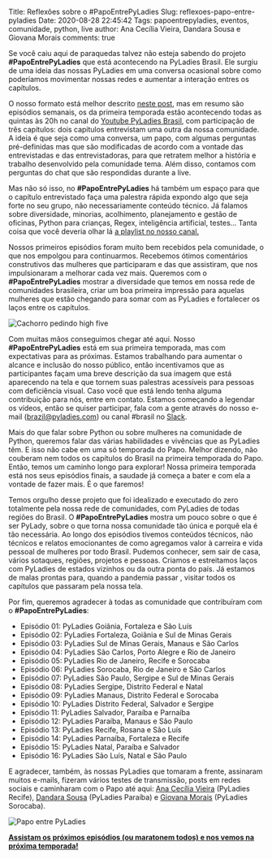 Title: Reflexões sobre o #PapoEntrePyLadies
Slug: reflexoes-papo-entre-pyladies
Date: 2020-08-28 22:45:42
Tags: papoentrepyladies, eventos, comunidade, python, live 
author: Ana Cecília Vieira, Dandara Sousa e Giovana Morais
comments: true


Se você caiu aqui de paraquedas talvez não esteja sabendo do projeto **#PapoEntrePyLadies** que está acontecendo na PyLadies Brasil. Ele surgiu de uma ideia das nossas PyLadies em uma conversa ocasional sobre como poderíamos movimentar nossas redes e aumentar a interação entres os capítulos.

O nosso formato está melhor descrito [neste post](http://brasil.pyladies.com/2020/05/05/papo-entre-pyladies/), mas em resumo são episódios semanais, os da primeira temporada estão acontecendo todas as quintas às 20h no canal do [Youtube PyLadies Brasil](https://www.youtube.com/channel/UCzFDzkgQ3mWNvcHoTVcT2bg), com participação de três capítulos: dois capítulos entrevistam uma outra da nossa comunidade. A ideia é que seja como uma conversa, um papo, com algumas perguntas pré-definidas mas que são modificadas de acordo com a vontade das entrevistadas e das entrevistadoras, para que retratem melhor a história e trabalho desenvolvido pela comunidade tema. Além disso, contamos com perguntas do chat que são respondidas durante a live.

Mas não só isso, no **#PapoEntrePyLadies** há também um espaço para que o capítulo entrevistado faça uma palestra rápida expondo algo que seja forte no seu grupo, não necessariamente conteúdo técnico. Já falamos sobre diversidade, minorias, acolhimento, planejamento e gestão de oficinas, Python para crianças, Regex, inteligência artificial, testes… Tanta coisa que você deveria olhar lá [a playlist no nosso canal.](https://www.youtube.com/playlist?list=PL0tfcsij9geEE-4MhGViTgeiRBIBUnlAP)

Nossos primeiros episódios foram muito bem recebidos pela comunidade, o que nos empolgou para continuarmos. Recebemos ótimos comentários construtivos das mulheres que participaram e das que assistiram, que nos impulsionaram a melhorar cada vez mais. Queremos com o **#PapoEntrePyLadies** mostrar a diversidade que temos em nossa rede de comunidades brasileira, criar um boa primeira impressão para aquelas mulheres que estão chegando para somar com as PyLadies e fortalecer os laços entre os capítulos.  

![Cachorro pedindo high five](https://media.giphy.com/media/l0unkiodQqmA3lPO5e/giphy.gif)

Com muitas mãos conseguimos chegar até aqui. Nosso **#PapoEntrePyLadies** está em sua primeira temporada, mas com expectativas para as próximas. Estamos trabalhando para aumentar o alcance e inclusão do nosso público, então incentivamos que as participantes façam uma breve descrição da sua imagem que está aparecendo na tela e que tornem suas palestras acessíveis para pessoas com deficiência visual. Caso você que está lendo tenha alguma contribuição para nós, entre em contato. Estamos começando a legendar os vídeos, então se quiser participar, fala com a gente através do nosso e-mail ([brazil@pyladies.com](mailto:brazil@pyladies.com)) ou canal #brasil no [Slack](https://slackin.pyladies.com).

Mais do que falar sobre Python ou sobre mulheres na comunidade de Python, queremos falar das várias habilidades e vivências que as PyLadies têm. E isso não cabe em uma só temporada do Papo. Melhor dizendo, não couberam nem todos os capítulos do Brasil na primeira temporada do Papo. Então, temos um caminho longo para explorar! Nossa primeira temporada está nos seus episódios finais, a saudade já começa a bater e com ela a vontade de fazer mais. É o que faremos!

Temos orgulho desse projeto que foi idealizado e executado do zero totalmente pela nossa rede de comunidades, com PyLadies de todas regiões do Brasil. O **#PapoEntrePyLadies** mostra um pouco sobre o que é ser PyLady, sobre o que torna nossa comunidade tão única e porquê ela é tão necessária. Ao longo dos episódios tivemos conteúdos técnicos, não técnicos e relatos emocionantes de como agregamos valor à carreira e vida pessoal de mulheres por todo Brasil. Pudemos conhecer, sem sair de casa, vários sotaques, regiões, projetos e pessoas. Criamos e estreitamos laços com PyLadies de estados vizinhos ou da outra ponta do país. Já estamos de malas prontas para, quando a pandemia passar , visitar todos os capítulos que passaram pela nossa tela. 

Por fim, queremos agradecer à todas as comunidade que contribuíram com o **#PapoEntrePyLadies**:

-   Episódio 01: PyLadies Goiânia, Fortaleza e São Luís  
-   Episódio 02: PyLadies Fortaleza, Goiânia e Sul de Minas Gerais 
-   Episódio 03: PyLadies Sul de Minas Gerais, Manaus e São Carlos 
-   Episódio 04: PyLadies São Carlos, Porto Alegre e Rio de Janeiro  
-   Episódio 05: PyLadies Rio de Janeiro, Recife e Sorocaba 
-   Episódio 06: PyLadies Sorocaba, Rio de Janeiro e São Carlos    
-   Episódio 07: PyLadies São Paulo, Sergipe e Sul de Minas Gerais    
-   Episódio 08: PyLadies Sergipe, Distrito Federal e Natal   
-   Episódio 09: PyLadies Manaus, Distrito Federal e Sorocaba    
-   Episódio 10: PyLadies Distrito Federal, Salvador e Sergipe   
-   Episódio 11: PyLadies Salvador, Paraíba e Parnaíba    
-   Episódio 12: PyLadies Paraíba, Manaus e São Paulo   
-   Episódio 13: PyLadies Recife, Rosana e São Luís   
-   Episódio 14: PyLadies Parnaíba, Fortaleza e Recife    
-   Episódio 15: PyLadies Natal, Paraíba e Salvador  
-   Episódio 16: PyLadies São Luís, Natal e São Paulo

E agradecer, também, às nossas PyLadies que tomaram a frente, assinaram muitos e-mails, fizeram vários testes de transmissão, posts em redes sociais e caminharam com o Papo até aqui: [Ana Cecília Vieira](https://twitter.com/cecivieira) (PyLadies Recife), [Dandara Sousa](https://twitter.com/dandaramcsousa) (PyLadies Paraíba) e [Giovana Morais](https://twitter.com/ohshitgi) (PyLadies Sorocaba).


![Papo entre PyLadies]({filename}/images/orgpapoentrepyladies.jpg)  

**[Assistam os próximos episódios (ou maratonem todos) e nos vemos na próxima temporada!](https://www.youtube.com/playlist?list=PL0tfcsij9geEE-4MhGViTgeiRBIBUnlAP)**
